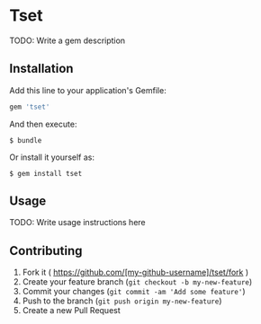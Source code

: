 # Tset

TODO: Write a gem description

## Installation

Add this line to your application's Gemfile:

```ruby
gem 'tset'
```

And then execute:

    $ bundle

Or install it yourself as:

    $ gem install tset

## Usage

TODO: Write usage instructions here

## Contributing

1. Fork it ( https://github.com/[my-github-username]/tset/fork )
2. Create your feature branch (`git checkout -b my-new-feature`)
3. Commit your changes (`git commit -am 'Add some feature'`)
4. Push to the branch (`git push origin my-new-feature`)
5. Create a new Pull Request

